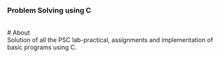 <h3>Problem Solving using C </h2> <br>
# About <br>
Solution of all the PSC lab-practical, assignments and implementation of basic programs using C.


